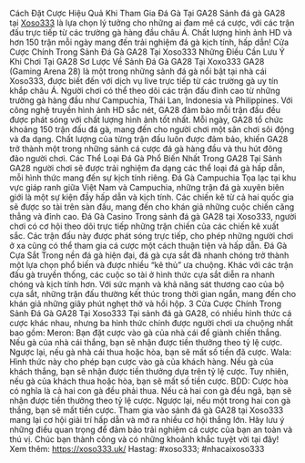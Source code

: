 Cách Đặt Cược Hiệu Quả Khi Tham Gia Đá Gà Tại GA28
Sảnh đá gà GA28 tại [Xoso333](https://xoso333.uk/) là lựa chọn lý tưởng cho những ai đam mê cá cược, với các trận đấu trực tiếp từ các trường gà hàng đầu châu Á. Chất lượng hình ảnh HD và hơn 150 trận mỗi ngày mang đến trải nghiệm đá gà kịch tính, hấp dẫn!
Cửa Cược Chính Trong Sảnh Đá Gà GA28 Tại Xoso333
Những Điều Cần Lưu Ý Khi Chơi Tại GA28
Sơ Lược Về Sảnh Đá Gà GA28 Tại Xoxo333
GA28 (Gaming Arena 28) là một trong những sảnh đá gà nổi bật tại nhà cái Xoso333, được biết đến với dịch vụ live trực tiếp từ các trường gà uy tín khắp châu Á.
Người chơi có thể theo dõi các trận đấu đỉnh cao từ những trường gà hàng đầu như Campuchia, Thái Lan, Indonesia và Philippines. Với công nghệ truyền hình ảnh HD sắc nét, GA28 đảm bảo mỗi trận đấu đều được phát sóng với chất lượng hình ảnh tốt nhất.
Mỗi ngày, GA28 tổ chức khoảng 150 trận đấu đá gà, mang đến cho người chơi một sân chơi sôi động và đa dạng. Chất lượng của từng trận đấu luôn được đảm bảo, khiến GA28 trở thành một trong những sảnh cá cược đá gà hàng đầu và thu hút đông đảo người chơi.
Các Thể Loại Đá Gà Phổ Biến Nhất Trong GA28
Tại Sảnh GA28 người chơi sẽ được trải nghiệm đa dạng các thể loại đá gà hấp dẫn, mỗi hình thức mang đến sự kịch tính riêng.
Đá Gà Campuchia
Tọa lạc tại khu vực giáp ranh giữa Việt Nam và Campuchia, những trận đá gà xuyên biên giới là một sự kiện đầy hấp dẫn và kịch tính. Các chiến kê từ cả hai quốc gia sẽ được so tài trên sàn đấu, mang đến cho khán giả những cuộc chiến căng thẳng và đỉnh cao.
Đá Gà Casino
Trong sảnh đá gà GA28 tại Xoso333, người chơi có cơ hội theo dõi trực tiếp những trận chiến của các chiến kê xuất sắc. Các trận đấu này được phát sóng trực tiếp, cho phép những người chơi ở xa cũng có thể tham gia cá cược một cách thuận tiện và hấp dẫn.
Đá Gà Cựa Sắt
Trong nền đá gà hiện đại, đá gà cựa sắt đã nhanh chóng trở thành một lựa chọn phổ biến và được nhiều “kê thủ” ưa chuộng.
Khác với các trận đấu gà truyền thống, các cuộc so tài ở hình thức cựa sắt diễn ra nhanh chóng và kịch tính hơn. Với sức mạnh và khả năng sát thương cao của bộ cựa sắt, những trận đấu thường kết thúc trong thời gian ngắn, mang đến cho khán giả những giây phút nghẹt thở và hồi hộp.
3 Cửa Cược Chính Trong Sảnh Đá Gà GA28 Tại Xoso333
Tại sảnh đá gà GA28, có nhiều hình thức cá cược khác nhau, nhưng ba hình thức chính được người chơi ưa chuộng nhất bao gồm:
Meron: Bạn đặt cược vào gà của nhà cái để giành chiến thắng. Nếu gà của nhà cái thắng, bạn sẽ nhận được tiền thưởng theo tỷ lệ cược. Ngược lại, nếu gà nhà cái thua hoặc hòa, bạn sẽ mất số tiền đã cược.
Wala: Hình thức này cho phép bạn cược vào gà của khách hàng. Nếu gà của khách thắng, bạn sẽ nhận được tiền thưởng dựa trên tỷ lệ cược. Tuy nhiên, nếu gà của khách thua hoặc hòa, bạn sẽ mất số tiền cược.
BDD: Cược hòa có nghĩa là cả hai con gà đều phải thua. Nếu cả hai con gà đều ngã, bạn sẽ nhận được tiền thưởng theo tỷ lệ cược. Ngược lại, nếu một trong hai con gà thắng, bạn sẽ mất tiền cược.
Tham gia vào sảnh đá gà GA28 tại Xoso333 mang lại cơ hội giải trí hấp dẫn và mở ra nhiều cơ hội thắng lớn. Hãy lưu ý những điều quan trọng để đảm bảo trải nghiệm cá cược của bạn an toàn và thú vị. Chúc bạn thành công và có những khoảnh khắc tuyệt vời tại đây!
Xem thêm: https://xoso333.uk/
Hastag: #xoso333; #nhacaixoso333

